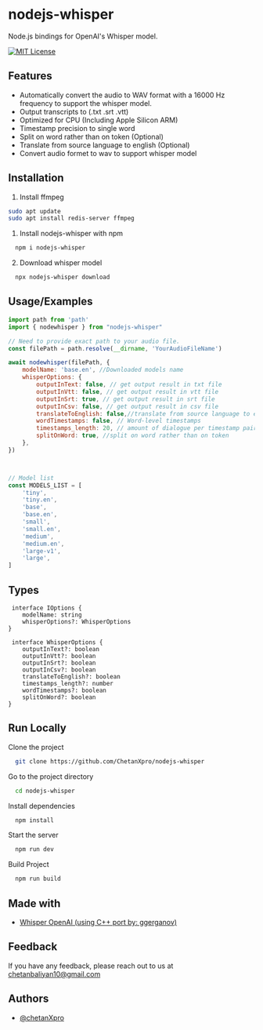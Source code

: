 
# nodejs-whisper

Node.js bindings for OpenAI's Whisper model.



[![MIT License](https://img.shields.io/badge/License-MIT-green.svg)](https://choosealicense.com/licenses/mit/)



## Features
 
- Automatically convert the audio to WAV format with a 16000 Hz    frequency to support the whisper model.
- Output transcripts to (.txt .srt .vtt)
- Optimized for CPU (Including Apple Silicon ARM)
- Timestamp precision to single word
- Split on word rather than on token (Optional)
- Translate from source language to english (Optional)
- Convert audio formet to wav to support whisper model


## Installation

1. Install ffmpeg

 ```bash
sudo apt update
sudo apt install redis-server ffmpeg
```

1. Install nodejs-whisper with npm

```bash
  npm i nodejs-whisper
```
2.  Download whisper model
```bash
  npx nodejs-whisper download
```
    
## Usage/Examples

```javascript
import path from 'path'
import { nodewhisper } from "nodejs-whisper"

// Need to provide exact path to your audio file.
const filePath = path.resolve(__dirname, 'YourAudioFileName')

await nodewhisper(filePath, {
	modelName: 'base.en', //Downloaded models name
	whisperOptions: {
		outputInText: false, // get output result in txt file
		outputInVtt: false, // get output result in vtt file
		outputInSrt: true, // get output result in srt file
		outputInCsv: false, // get output result in csv file
		translateToEnglish: false,//translate from source language to english
		wordTimestamps: false, // Word-level timestamps
		timestamps_length: 20, // amount of dialogue per timestamp pair
		splitOnWord: true, //split on word rather than on token
	},
})



// Model list
const MODELS_LIST = [
	'tiny',
	'tiny.en',
	'base',
	'base.en',
	'small',
	'small.en',
	'medium',
	'medium.en',
	'large-v1',
	'large',
]
```





## Types

```
 interface IOptions {
	modelName: string
	whisperOptions?: WhisperOptions
}

 interface WhisperOptions {
	outputInText?: boolean
	outputInVtt?: boolean
	outputInSrt?: boolean
	outputInCsv?: boolean
	translateToEnglish?: boolean
	timestamps_length?: number
	wordTimestamps?: boolean
	splitOnWord?: boolean
}

```



## Run Locally

Clone the project

```bash
  git clone https://github.com/ChetanXpro/nodejs-whisper
```

Go to the project directory

```bash
  cd nodejs-whisper
```

Install dependencies

```bash
  npm install
```

Start the server

```bash
  npm run dev
```

Build Project

```bash
  npm run build
```


## Made with

 - [Whisper OpenAI (using C++ port by: ggerganov)](https://github.com/ggerganov/whisper.cpp)

## Feedback

If you have any feedback, please reach out to us at chetanbaliyan10@gmail.com


## Authors

- [@chetanXpro](https://www.github.com/chetanXpro)

